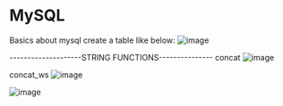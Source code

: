 # MySQL
Basics about mysql
create a table like below:
![image](https://github.com/MeenakshiNS/MySQL/assets/130451378/ea0b5ac4-51f3-4af0-bec1-d9419b00c463)


--------------------STRING FUNCTIONS---------------
concat
![image](https://github.com/MeenakshiNS/MySQL/assets/130451378/b2da924e-5ebf-42de-b711-f0b2d79afd88)

concat_ws
![image](https://github.com/MeenakshiNS/MySQL/assets/130451378/a1831eb0-98a9-4fcb-a699-94b857fbdadb)

![image](https://github.com/MeenakshiNS/MySQL/assets/130451378/ea4c3090-0612-44ee-9338-903c47911496)


